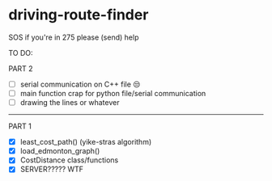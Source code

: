 # driving-route-finder

SOS if you're in 275 please (send) help

TO DO:

PART 2
- [ ] serial communication on C++ file 😒
- [ ] main function crap for python file/serial communication
- [ ] drawing the lines or whatever

---------------

PART 1
- [x] least_cost_path() (yike-stras algorithm)
- [x] load_edmonton_graph()
- [x] CostDistance class/functions
- [x] SERVER????? WTF
